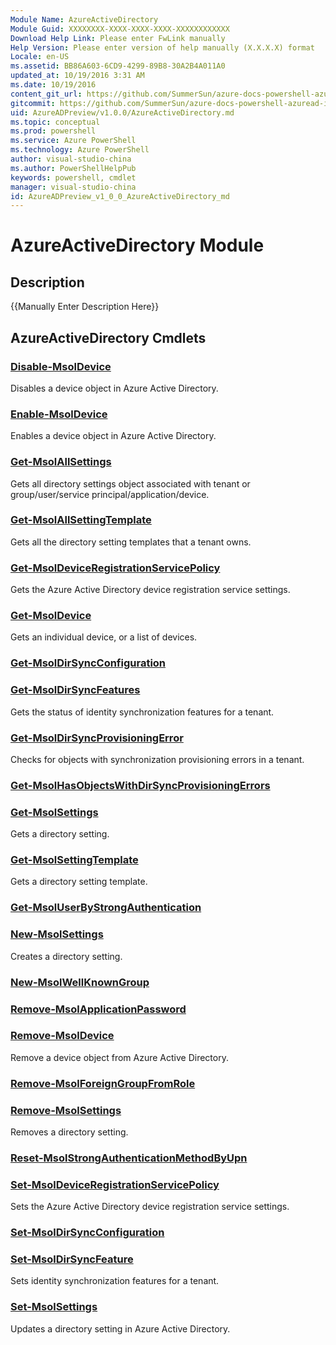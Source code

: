 ```yaml
---
Module Name: AzureActiveDirectory
Module Guid: XXXXXXXX-XXXX-XXXX-XXXX-XXXXXXXXXXXX
Download Help Link: Please enter FwLink manually
Help Version: Please enter version of help manually (X.X.X.X) format
Locale: en-US
ms.assetid: BB86A603-6CD9-4299-89B8-30A2B4A011A0
updated_at: 10/19/2016 3:31 AM
ms.date: 10/19/2016
content_git_url: https://github.com/SummerSun/azure-docs-powershell-azuread-int/blob/master/Azure%20AD%20Cmdlets/AzureADPreview/v1.0.0/AzureActiveDirectory.md
gitcommit: https://github.com/SummerSun/azure-docs-powershell-azuread-int/blob/6a895a73e21f1df9572197497237f3a825ebd518/Azure%20AD%20Cmdlets/AzureADPreview/v1.0.0/AzureActiveDirectory.md
uid: AzureADPreview/v1.0.0/AzureActiveDirectory.md
ms.topic: conceptual
ms.prod: powershell
ms.service: Azure PowerShell
ms.technology: Azure PowerShell
author: visual-studio-china
ms.author: PowerShellHelpPub
keywords: powershell, cmdlet
manager: visual-studio-china
id: AzureADPreview_v1_0_0_AzureActiveDirectory_md
---
```


# AzureActiveDirectory Module
## Description
{{Manually Enter Description Here}}

## AzureActiveDirectory Cmdlets
### [Disable-MsolDevice](.\Disable-MsolDevice.md)
Disables a device object in Azure Active Directory.


### [Enable-MsolDevice](.\Enable-MsolDevice.md)
Enables a device object in Azure Active Directory.


### [Get-MsolAllSettings](.\Get-MsolAllSettings.md)
Gets all directory settings object associated with tenant or group/user/service principal/application/device.


### [Get-MsolAllSettingTemplate](.\Get-MsolAllSettingTemplate.md)
Gets all the directory setting templates that a tenant owns.


### [Get-MsolDeviceRegistrationServicePolicy](.\Get-MsolDeviceRegistrationServicePolicy.md)
Gets the Azure Active Directory device registration service settings.


### [Get-MsolDevice](.\Get-MsolDevice.md)
Gets an individual device, or a list of devices.


### [Get-MsolDirSyncConfiguration](.\Get-MsolDirSyncConfiguration.md)



### [Get-MsolDirSyncFeatures](.\Get-MsolDirSyncFeatures.md)
Gets the status of identity synchronization features for a tenant.


### [Get-MsolDirSyncProvisioningError](.\Get-MsolDirSyncProvisioningError.md)
Checks for objects with synchronization provisioning errors in a tenant.


### [Get-MsolHasObjectsWithDirSyncProvisioningErrors](.\Get-MsolHasObjectsWithDirSyncProvisioningErrors.md)



### [Get-MsolSettings](.\Get-MsolSettings.md)
Gets a directory setting.


### [Get-MsolSettingTemplate](.\Get-MsolSettingTemplate.md)
Gets a directory setting template.


### [Get-MsolUserByStrongAuthentication](.\Get-MsolUserByStrongAuthentication.md)



### [New-MsolSettings](.\New-MsolSettings.md)
Creates a directory setting.


### [New-MsolWellKnownGroup](.\New-MsolWellKnownGroup.md)



### [Remove-MsolApplicationPassword](.\Remove-MsolApplicationPassword.md)



### [Remove-MsolDevice](.\Remove-MsolDevice.md)
Remove a device object from Azure Active Directory.


### [Remove-MsolForeignGroupFromRole](.\Remove-MsolForeignGroupFromRole.md)



### [Remove-MsolSettings](.\Remove-MsolSettings.md)
Removes a directory setting.


### [Reset-MsolStrongAuthenticationMethodByUpn](.\Reset-MsolStrongAuthenticationMethodByUpn.md)



### [Set-MsolDeviceRegistrationServicePolicy](.\Set-MsolDeviceRegistrationServicePolicy.md)
Sets the Azure Active Directory device registration service settings.


### [Set-MsolDirSyncConfiguration](.\Set-MsolDirSyncConfiguration.md)



### [Set-MsolDirSyncFeature](.\Set-MsolDirSyncFeature.md)
Sets identity synchronization features for a tenant.


### [Set-MsolSettings](.\Set-MsolSettings.md)
Updates a directory setting in Azure Active Directory.



